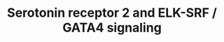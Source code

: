 ---
annotations:
- id: CL:0000540
  parent: animal cell
  type: Cell Type Ontology
  value: neuron
- id: PW:0000854
  parent: signaling pathway
  type: Pathway Ontology
  value: serotonin signaling pathway
authors:
- Mkutmon
- Egonw
- Eweitz
description: This pathway is courtesy of Ariadne Genomics Pathway Studio.
last-edited: 2021-05-21
organisms:
- Bos taurus
redirect_from:
- /index.php/Pathway:WP3242
- /instance/WP3242
- /instance/WP3242_r117601
revision: r117601
schema-jsonld:
- '@context': https://schema.org/
  '@id': https://wikipathways.github.io/pathways/WP3242.html
  '@type': Dataset
  creator:
    '@type': Organization
    name: WikiPathways
  description: This pathway is courtesy of Ariadne Genomics Pathway Studio.
  keywords:
  - 1,4,5-Insp3
  - 5HTR2B
  - CALCIUM
  - ELK1
  - ELK4
  - GATA4
  - GNAQ
  - HRAS
  - HTR2A
  - ITPR1
  - MAP2K1
  - MAP2K2
  - MAPK1
  - MAPK3
  - MAPKAPK2
  - NRAS
  - RAF1
  - RASGRF1
  - RASGRP1
  - SRF
  - serotonin
  license: CC0
  name: Serotonin receptor 2 and ELK-SRF / GATA4 signaling
seo: CreativeWork
title: Serotonin receptor 2 and ELK-SRF / GATA4 signaling
wpid: WP3242
---